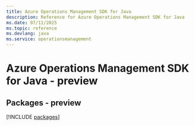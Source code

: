 ```yaml
---
title: Azure Operations Management SDK for Java
description: Reference for Azure Operations Management SDK for Java
ms.date: 07/11/2025
ms.topic: reference
ms.devlang: java
ms.service: operationsmanagement
---
```

# Azure Operations Management SDK for Java - preview
## Packages - preview
[!INCLUDE [packages](operations-management-index.md)]